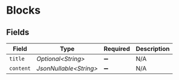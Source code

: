 # Blocks


## Fields

| Field                   | Type                    | Required                | Description             |
| ----------------------- | ----------------------- | ----------------------- | ----------------------- |
| `title`                 | *Optional\<String>*     | :heavy_minus_sign:      | N/A                     |
| `content`               | *JsonNullable\<String>* | :heavy_minus_sign:      | N/A                     |